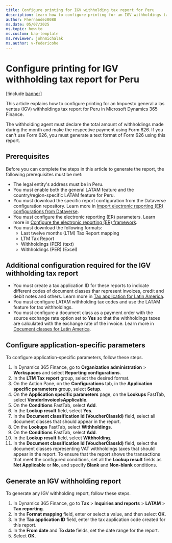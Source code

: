 ```yaml
---
title: Configure printing for IGV withholding tax report for Peru
description: Learn how to configure printing for an IGV withholdings tax report for Peru in Microsoft Dynamics 365 Finance.
author: Fhernandez0088
ms.date: 05/07/2025
ms.topic: how-to
ms.custom: bap-template
ms.reviewer: johnmichalak
ms.author: v-federicohe
---
```


# Configure printing for IGV withholding tax report for Peru

[!include [banner](../../includes/banner.md)]

This article explains how to configure printing for an Impuesto general a las ventas (IGV) withholdings tax report for Peru in Microsoft Dynamics 365 Finance.

The withholding agent must declare the total amount of withholdings made during the month and make the respective payment using Form 626. If you can't use Form 626, you must generate a text format of Form 626 using this report.

## Prerequisites

Before you can complete the steps in this article to generate the report, the following prerequisites must be met:
- The legal entity's address must be in Peru.
- You must enable both the general LATAM feature and the country/region-specific LATAM feature for Peru.
- You must download the specific report configuration from the Dataverse configuration repository. Learn more in [Import electronic reporting (ER) configurations from Dataverse](/dynamics365/finance/localizations/global/workspace/gsw-import-er-config-dataverse). 
- You must configure the electronic reporting (ER) parameters. Learn more in [Configure the electronic reporting (ER) framework](../../../fin-ops-core/dev-itpro/analytics/electronic-reporting-er-configure-parameters.md).
- You must download the following formats:
    - Last twelve months (LTM) Tax Report mapping
    - LTM Tax Report
    - Withholdings (PER) (text)
    - Withholdings (PER) (Excel)

## Additional configuration required for the IGV withholding tax report

- You must create a tax application ID for these reports to indicate different codes of document classes thar represent invoices, credit and debit notes and others. Learn more in [Tax application for Latin America](../ltm-core-tax-application.md).
- You must configure LATAM withholding tax codes and use the LATAM feature for tax withholdings.
- You must configure a document class as a payment order with the source exchange rate option set to **Yes** so that the withholdings taxes are calculated with the exchange rate of the invoice. Learn more in [Document classes for Latin America](/dynamics365/finance/localizations/iberoamerica/ltm-core-document-class).

## Configure application-specific parameters

To configure application-specific parameters, follow these steps.

1. In Dynamics 365 Finance, go to **Organization administration** > **Workspaces** and select **Reporting configurations**.
1. In the **LTM Tax report** group, select the desired format.
1. On the Action Pane, on the **Configurations** tab, in the **Application specific parameters** group, select **Setup**.
1. On the **Application specific parameters** page, on the **Lookups** FastTab, select **VendorInvoiceIsApplicable**.
1. On the **Conditions** FastTab, select **Add**.
1. In the **Lookup result** field, select **Yes**.
1. In the **Document classification Id (VoucherClassId)** field, select all document classes that should appear in the report.
1. On the **Lookups** FastTab, select **Withholdings**.
1. On the **Conditions** FastTab, select **Add**.
1. In the **Lookup result** field, select **Withholding**. 
1. In the **Document classification Id (VoucherClassId)** field, select the document classes representing VAT withholdings taxes that should appear in the report. 
To ensure that the report shows the transactions that meet the configured conditions, set all the **Lookup result** fields as **Not Applicable** or **No**, and specify **Blank** and **Non-blank** conditions.

## Generate an IGV withholding report

To generate any IGV withholding report, follow these steps.

1. In Dynamics 365 Finance, go to **Tax** > **Inquiries and reports** > **LATAM** > **Tax reporting**.
1. In the **Format mapping** field, enter or select a value, and then select **OK**.
1. In the **Tax application ID** field, enter the tax application code created for this report.
1. In the **From date** and **To date** fields, set the date range for the report.
1. Select **OK**.

